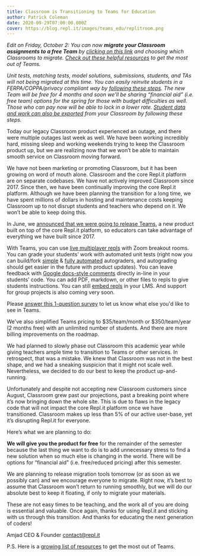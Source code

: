 ```yaml
---
title: Classroom is Transitioning to Teams for Education
author: Patrick Coleman
date: 2020-09-29T07:00:00.000Z
cover: https://blog.repl.it/images/teams_edu/replitroom.png
---
```


*Edit on Friday, October 2:*
*You can now ***migrate your Classroom assignments to a free Team*** by [clicking on this link](https://repl.it/classroom-migration) and choosing which Classrooms to migrate. [Check out these helpful resources](https://teamsforeducationresources.obaidaa.repl.co/) to get the most out of Teams.*

*Unit tests, matching tests, model solutions, submissions, students, and TAs will not being migrated at this time. You can easily reinvite students in a FERPA/COPPA/privacy compliant way by [following these steps](https://docs.repl.it/Teams/privacyFAQs). The new Team will be free for 4 months and soon we’ll be sharing “financial aid” (i.e. free team) options for the spring for those with budget difficulties as well. Those who can pay now will be able to lock in a lower rate. [Student data and work can also be exported](https://docs.repl.it/classrooms/exports) from your Classroom by following these steps.*

Today our legacy Classroom product experienced an outage, and there were multiple outages last week as well. We have been working incredibly hard, missing sleep and working weekends trying to keep the Classroom product up, but we are realizing now that we won’t be able to maintain smooth service on Classroom moving forward.

We have not been marketing or promoting Classroom, but it has been growing on word of mouth alone. Classroom and the core Repl.it platform are on separate codebases. We have not actively improved Classroom since 2017. Since then, we have been continually improving the core Repl.it platform. Although we have been planning the transition for a long time, we have spent millions of dollars in hosting and maintenance costs keeping Classroom up to not disrupt students and teachers who depend on it. We won’t be able to keep doing this.

In June, we [announced that we were going to release Teams](https://blog.repl.it/teams-for-education), a new product built on top of the core Repl.it platform, so educators can take advantage of everything we have built since 2017.

With Teams, you can use [live multiplayer repls](https://repl.it/site/multiplayer) with Zoom breakout rooms. You can grade your students’ work with automated unit tests (right now you can build/fork [simple](https://docs.repl.it/Teams/SimpleAutograding) & [fully automated](https://docs.repl.it/Teams/CentralizedAutograder) autograders, and autograding should get easier in the future with product updates). You can leave feedback with [Google docs-style comments](https://blog.repl.it/annotations-for-education) directly in-line in your students’ code. You can add PDF, markdown, or other files to repls to give students instructions. You can still [embed repls](https://docs.repl.it/repls/embed) in your LMS. And support for group projects is also coming very soon.

Please [answer this 1-question survey](https://docs.google.com/forms/d/e/1FAIpQLSfDJu85xxaZWUPdYTPNkNDTTOv8SwUkxp3iN0Bno1k8yXRAgg/viewform) to let us know what else you'd like to see in Teams.

We've also simplified Teams pricing to $35/team/month or $350/team/year (2 months free) with an unlimited number of students. And there are more billing improvements on the roadmap.

We had planned to slowly phase out Classroom this academic year while giving teachers ample time to transition to Teams or other services. In retrospect, that was a mistake. We knew that Classroom was not in the best shape, and we had a sneaking suspicion that it might not scale well. Nevertheless, we decided to do our best to keep the product up-and-running. 

Unfortunately and despite not accepting new Classroom customers since August, Classroom grew past our projections, past a breaking point where it’s now bringing down the whole site. This is due to flaws in the legacy code that will not impact the core Repl.it platform once we have transitioned. Classroom makes up less than 5% of our active user-base, yet it’s disrupting Repl.it for everyone. 

Here’s what we are planning to do:

**We will give you the product for free** for the remainder of the semester because the last thing we want to do is to add unnecessary stress to find a new solution when so much else is changing in the world. There will be options for “financial aid” (i.e. free/reduced pricing) after this semester.

We are planning to release migration tools tomorrow (or as soon as we possibly can) and we encourage everyone to migrate. Right now, it’s best to assume that Classroom won’t return to running smoothly, but we will do our absolute best to keep it floating, if only to migrate your materials.

These are not easy times to be teaching, and the work all of you are doing is essential and valuable. Once again, thanks for using Repl.it and sticking with us through this transition. And thanks for educating the next generation of coders!

Amjad
CEO & Founder
contact@repl.it 

P.S. Here is a [growing list of resources](https://teamsforeducationresources.obaidaa.repl.co/) to get the most out of Teams.